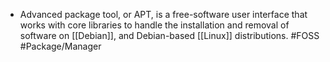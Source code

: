 - Advanced package tool, or APT, is a free-software user interface that works with core libraries to handle the installation and removal of software on [[Debian]], and Debian-based [[Linux]] distributions. #FOSS #Package/Manager